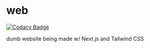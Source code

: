 # web

[![Codacy Badge](https://app.codacy.com/project/badge/Grade/883889484e1343e28f7173c5bfb96599)](https://www.codacy.com/gh/IonicArgon/web/dashboard?utm_source=github.com&amp;utm_medium=referral&amp;utm_content=IonicArgon/web&amp;utm_campaign=Badge_Grade)

dumb website being made w/ Next.js and Tailwind CSS
